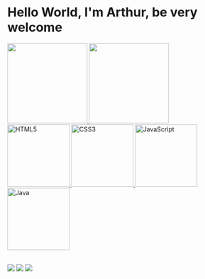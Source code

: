 # Hello World, I'm Arthur, be very welcome

<table>
  <a href="https://github.com/artnov00">
  <img height="180em" src="https://github-readme-stats.vercel.app/api?username=artnov00&show_icons=true&theme=tokyonight&include_all_commits=true&count_private=true"/>
  <img height="180em" src="https://github-readme-stats.vercel.app/api/top-langs/?username=artnov00&layout=compact&langs_count=6&theme=tokyonight"/> <br>
  <img src="https://img.icons8.com/color/2x/html-5.png" width="140" alt="HTML5">
  <img src="https://img.icons8.com/color/2x/css3.png" width="140" alt="CSS3">
  <img src="https://static.vecteezy.com/system/resources/previews/027/127/560/non_2x/javascript-logo-javascript-icon-transparent-free-png.png" width="140" alt="JavaScript">
  <img src="https://img.icons8.com/?size=100&id=5OD485koNIrb&format=png&color=000000" width="140" alt="Java">
</table>

<div> 
  <a href="https://www.instagram.com/_nov4ss/" target="_blank"><img src="https://img.shields.io/badge/-Instagram-%23E4405F?style=for-the-badge&logo=instagram&logoColor=white" target="_blank"></a>
  <a href = "mailto: n.arthurnds@gmail.com"><img src="https://img.shields.io/badge/-Gmail-%23333?style=for-the-badge&logo=gmail&logoColor=white" target="_blank"></a>
  <a href="https://www.linkedin.com/in/arthur-novais-751128297/" target="_blank"><img src="https://img.shields.io/badge/-LinkedIn-%230077B5?style=for-the-badge&logo=linkedin&logoColor=white" target="_blank"></a> 
</div>
